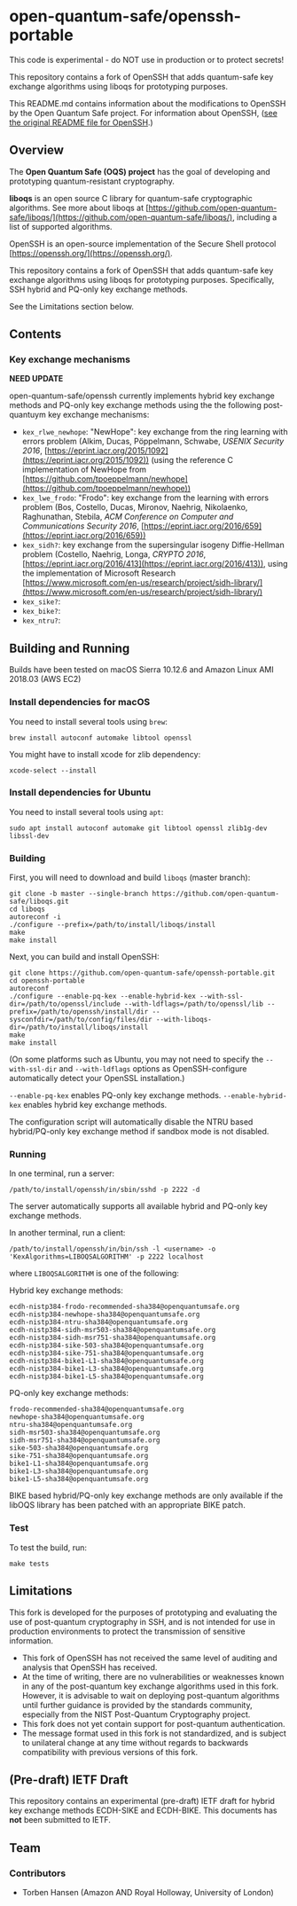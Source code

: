 open-quantum-safe/openssh-portable
==================================

This code is experimental - do NOT use in production or to protect secrets!

This repository contains a fork of OpenSSH that adds quantum-safe key exchange algorithms using liboqs for prototyping purposes.

This README.md contains information about the modifications to OpenSSH by the Open Quantum Safe project.  For information about OpenSSH,
([see the original README file for OpenSSH](https://github.com/open-quantum-safe/openssh-portable/blob/master/README).)

Overview
--------

The **Open Quantum Safe (OQS) project** has the goal of developing and prototyping quantum-resistant cryptography.

**liboqs** is an open source C library for quantum-safe cryptographic algorithms.  See more about liboqs at [https://github.com/open-quantum-safe/liboqs/](https://github.com/open-quantum-safe/liboqs/), including a list of supported algorithms.

OpenSSH is an open-source implementation of the Secure Shell protocol [https://openssh.org/](https://openssh.org/).

This repository contains a fork of OpenSSH that adds quantum-safe key exchange algorithms using liboqs for prototyping purposes. Specifically, SSH hybrid and PQ-only key exchange methods.

See the Limitations section below.


Contents
--------

### Key exchange mechanisms

**NEED UPDATE**

open-quantum-safe/openssh currently implements hybrid key exchange methods and PQ-only key exchange methods using the the following post-quantuym key exchange mechanisms:

- `kex_rlwe_newhope`: "NewHope": key exchange from the ring learning with errors problem (Alkim, Ducas, Pöppelmann, Schwabe, *USENIX Security 2016*, [https://eprint.iacr.org/2015/1092](https://eprint.iacr.org/2015/1092)) (using the reference C implementation of NewHope from [https://github.com/tpoeppelmann/newhope](https://github.com/tpoeppelmann/newhope))
- `kex_lwe_frodo`: "Frodo": key exchange from the learning with errors problem (Bos, Costello, Ducas, Mironov, Naehrig, Nikolaenko, Raghunathan, Stebila, *ACM Conference on Computer and Communications Security 2016*, [https://eprint.iacr.org/2016/659](https://eprint.iacr.org/2016/659))
- `kex_sidh?`: key exchange from the supersingular isogeny Diffie-Hellman problem (Costello, Naehrig, Longa, *CRYPTO 2016*, [https://eprint.iacr.org/2016/413](https://eprint.iacr.org/2016/413)), using the implementation of Microsoft Research [https://www.microsoft.com/en-us/research/project/sidh-library/](https://www.microsoft.com/en-us/research/project/sidh-library/)
- `kex_sike?`:
- `kex_bike?`:
- `kex_ntru?`:


Building and Running
--------------------

Builds have been tested on macOS Sierra 10.12.6 and Amazon Linux AMI 2018.03 (AWS EC2)

### Install dependencies for macOS

You need to install several tools using `brew`:

	brew install autoconf automake libtool openssl 

You might have to install xcode for zlib dependency:

    xcode-select --install

### Install dependencies for Ubuntu

You need to install several tools using `apt`:

	sudo apt install autoconf automake git libtool openssl zlib1g-dev libssl-dev

### Building

First, you will need to download and build `liboqs` (master branch):

    git clone -b master --single-branch https://github.com/open-quantum-safe/liboqs.git
	cd liboqs
	autoreconf -i
	./configure --prefix=/path/to/install/liboqs/install
	make
	make install

Next, you can build and install OpenSSH:

	git clone https://github.com/open-quantum-safe/openssh-portable.git
	cd openssh-portable
	autoreconf
	./configure --enable-pq-kex --enable-hybrid-kex --with-ssl-dir=/path/to/openssl/include --with-ldflags=/path/to/openssl/lib --prefix=/path/to/openssh/install/dir --sysconfdir=/path/to/config/files/dir --with-liboqs-dir=/path/to/install/liboqs/install
	make
	make install

(On some platforms such as Ubuntu, you may not need to specify the `--with-ssl-dir` and `--with-ldflags` options as OpenSSH-configure automatically detect your OpenSSL installation.)

`--enable-pq-kex` enables PQ-only key exchange methods. `--enable-hybrid-kex` enables hybrid key exchange methods.

The configuration script will automatically disable the NTRU based hybrid/PQ-only key exchange method if sandbox mode is not disabled.

### Running

In one terminal, run a server:

	/path/to/install/openssh/in/sbin/sshd -p 2222 -d

The server automatically supports all available hybrid and PQ-only key exchange methods.

In another terminal, run a client:

	/path/to/install/openssh/in/bin/ssh -l <username> -o 'KexAlgorithms=LIBOQSALGORITHM' -p 2222 localhost

where `LIBOQSALGORITHM` is one of the following:

Hybrid key exchange methods:

    ecdh-nistp384-frodo-recommended-sha384@openquantumsafe.org
    ecdh-nistp384-newhope-sha384@openquantumsafe.org
    ecdh-nistp384-ntru-sha384@openquantumsafe.org
    ecdh-nistp384-sidh-msr503-sha384@openquantumsafe.org
    ecdh-nistp384-sidh-msr751-sha384@openquantumsafe.org
    ecdh-nistp384-sike-503-sha384@openquantumsafe.org
    ecdh-nistp384-sike-751-sha384@openquantumsafe.org
    ecdh-nistp384-bike1-L1-sha384@openquantumsafe.org
    ecdh-nistp384-bike1-L3-sha384@openquantumsafe.org
    ecdh-nistp384-bike1-L5-sha384@openquantumsafe.org

PQ-only key exchange methods:

    frodo-recommended-sha384@openquantumsafe.org
    newhope-sha384@openquantumsafe.org
    ntru-sha384@openquantumsafe.org
    sidh-msr503-sha384@openquantumsafe.org
    sidh-msr751-sha384@openquantumsafe.org
    sike-503-sha384@openquantumsafe.org
    sike-751-sha384@openquantumsafe.org
    bike1-L1-sha384@openquantumsafe.org
    bike1-L3-sha384@openquantumsafe.org
    bike1-L5-sha384@openquantumsafe.org

BIKE based hybrid/PQ-only key exchange methods are only available if the libOQS library has been patched with an appropriate BIKE patch.

### Test

To test the build, run:

    make tests 

Limitations
-----------

This fork is developed for the purposes of prototyping and evaluating the use of post-quantum cryptography in SSH, and is not intended for use in production environments to protect the transmission of sensitive information.  

- This fork of OpenSSH has not received the same level of auditing and analysis that OpenSSH has received.  
- At the time of writing, there are no vulnerabilities or weaknesses known in any of the post-quantum key exchange algorithms used in this fork.  However, it is advisable to wait on deploying post-quantum algorithms until further guidance is provided by the standards community, especially from the NIST Post-Quantum Cryptography project.
- This fork does not yet contain support for post-quantum authentication.
- The message format used in this fork is not standardized, and is subject to unilateral change at any time without regards to backwards compatibility with previous versions of this fork.

(Pre-draft) IETF Draft
----------------------

This repository contains an experimental (pre-draft) IETF draft for hybrid key exchange methods ECDH-SIKE and ECDH-BIKE. This documents has **not** been submitted to IETF.

Team
----

### Contributors

- Torben Hansen (Amazon AND Royal Holloway, University of London)
